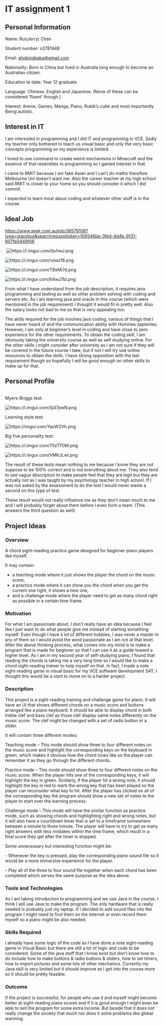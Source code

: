 <html>
<body background="https://i.imgur.com/U1CZ5AD.png">
<h1>IT assignment 1</h1>
<h2>Personal Information</h2>
<p>Name: Rui(Jerry) Chen</p>
<p>Student number: s3781948</p>
<p>Email: <a href="mailto:ahokingbaka@gmail.com">ahokingbaka@gmail.com</a></p>
<p>Nationality: Born in China but lived in Australia long enough to become an Australian citizen.</p>
<p>Education to date: Year 12 graduate</p>
<p>Language: Chinese, English and Japanese. (None of these can be considered &lsquo;fluent&rsquo; though.)</p>
<p>Interest: Anime, Games, Manga, Piano, Rubik&rsquo;s cube and most importantly Being autistic.</p>
<h2>Interest in IT</h2>
<p>I am interested in programming and I did IT and programming in VCE. Sadly my teacher only bothered to teach us visual basic and only the very basic concepts programming so my experience is limited.</p>
<p>I loved to use command to create weird mechanisms in Minecraft and the essence of that resembles to programming so I gained interest in that.</p>
<p>I came to RMIT because I am fake Asian and I can&rsquo;t do maths therefore Melbourne Uni doesn&rsquo;t want me. Also the career teacher at my high school said RMIT is closer to your home so you should consider it which I did commit.</p>
<p>I expected to learn most about coding and whatever other stuff is in the course.</p>
<h2>Ideal Job</h2>
<p><a href="https://www.seek.com.au/job/38579108?type=standout&amp;searchrequesttoken=f06546be-3fed-4d4b-9131-607fe0449f06">https://www.seek.com.au/job/38579108?type=standout&amp;searchrequesttoken=f06546be-3fed-4d4b-9131-607fe0449f06</a></p>
<p>&nbsp;<img src="https://i.imgur.com/lijvhwJ.png" alt="https://i.imgur.com/lijvhwJ.png" /></p>
<p><img src="https://i.imgur.com/rxiwz18.png" alt="https://i.imgur.com/rxiwz18.png" /></p>
<p><img src="https://i.imgur.com/TBxMi7d.png" alt="https://i.imgur.com/TBxMi7d.png" /></p>
<p><img src="https://i.imgur.com/64wJ7bl.png" alt="https://i.imgur.com/64wJ7bl.png" /></p>
<p>From what I have understand from the job description, it requires java programming and testing as well as other problem solving with coding and servers etc. As I am learning java and oracle in this course (which were mentioned in the job requirement) I thought it would fit in pretty well. Also the salary looks not bad to me so that is very appealing too.</p>
<p>The skills required for the job involves java coding, various of things that I have never heard of and the communication ability with Homines sapientes. However, I am only at beginner&rsquo;s level in coding and have close to zero experience for the other requirements. To obtain the coding skill, I am obviously taking the university course as well as self studying online. For the other skills I might consider after university as I am not sure if they will be covered in the future course I take, but if not I will try use online resources to obtain the skills. I have strong opposition with the last requirement though so hopefully I will be good enough on other skills to make up for that.</p>
<h2>Personal Profile</h2>
<p><br /> Myers-Briggs test: </p>
<p><img src="https://i.imgur.com/Sj47pwN.png" alt="https://i.imgur.com/Sj47pwN.png" /></p>
<p>Learning style test: </p>
<p><img src="https://imgur.com/YacW2Vh.png" alt="https://imgur.com/YacW2Vh.png" /></p>
<p>Big five personality test: </p>
<p><img src="https://i.imgur.com/70zT7OM.png" alt="https://i.imgur.com/70zT7OM.png" /></p>
<p><img src="https://i.imgur.com/VMKJLwl.png" alt="https://i.imgur.com/VMKJLwl.png" /></p>
<p>The result of these tests mean nothing to me because I know they are not suppose to be 100% correct and is not everything about me. They also tend to use vague description to make people feel that they are legit but they are actually not as I was taught by my psychology teacher in high school. If I was not asked by the assessment to do the test I would never waste a second on this type of test.</p>
<p>These result would not really influence me as they don&rsquo;t mean much to me and I will probably forget about them before I even form a team. (This answers the third question as well)</p>
<h2>Project Ideas</h2>
<h3>Overview</h3>
<p>A chord sight-reading practice game designed for beginner piano players like myself.</p>
<p>It may contain:</p>
<ul>
<li>a teaching mode where it just shows the player the chord on the music score,</li>
<li>a practice mode where it can show you the chord when you get the current one right, it shows a new one,</li>
<li>and a challenge mode where the player need to get as many chord right as possible in a certain time frame.</li>
</ul>
<h3>Motivation</h3>
<p>For what I am passionate about, I don&rsquo;t really have an idea because I feel like I just want to do what people give me instead of starting something myself. Even though I have a lot of different hobbies, I was never a master in any of them so I would avoid the word passionate as I am not at that level. After the above thinking process, what comes into my mind is to make a program that is made for beginner so that I can use it as a guide toward a higher level. As I am in my second year of self-studying piano, I found that reading the chords is taking me a very long time so I would like to make a chord sight-reading trainer to help myself on that. In fact, I made a note sight-reading game in visual basic for my VCE software development SAT, I thought this would be a start to move on to a harder project.</p>
<h3>Description</h3>
<p>This project is a sight-reading training and challenge game for piano. It will have an UI that shows different chords on a music score and buttons arranged like a piano keyboard. It should be able to display chord in both treble clef and bass clef as those clef display same notes differently on the music score. The clef might be changed with a set of radio button or a slider.</p>
<p>It will contain three different modes:</p>
<p>Teaching mode &ndash; This mode should show three to four different notes on the music score and highlight the corresponding keys on the keyboard in green, which makes it obvious how the chord looks like so the player can remember it as they go through the different chords.</p>
<p>Practice mode &ndash; This mode should show three to four different notes on the music score. When the player hits one of the corresponding keys, it will highlight the key in green. Similarly, if the player hit a wrong note, it should highlight the key in red to mark the wrong key that has been played so the player can reconsider what key to hit. After the player has clicked on all of the corresponding key the program should show a new set of notes to the player to start over the learning process.</p>
<p>Challenge mode &ndash; This mode will have the similar function as practice mode, such as showing chords and highlighting right and wrong notes, but it will also have a countdown timer that is set to a timeframe somewhere between a minute to three minute. The player will have to try to get as many right answers with less mistakes within the time frame, which result in a final score they get after the timer is stopped.</p>
<p>Some unnecessary but interesting function might be:</p>
<p>- Whenever the key is pressed, play the corresponding piano sound file so it would be a more immersive experience for the player.</p>
<p>- Play all of the three to four sound file together when each chord has been completed which serves the same purpose as the idea above.</p>
<h3>Tools and Technologies</h3>
<p>As I am taking introduction to programming and we use Java in the course, I think I will use Java to make the program. The only hardware that is really needed is probably just my laptop. If I decided to add sound files into the program I might need to find them on the internet or even record them myself so a piano might be also needed.</p>
<h3>Skills Required</h3>
<p>I already have some logic of the code as I have done a note sight-reading game in Visual Basic but there are still a lot of logic and code to be considered. Some of the java stuff that I know exist but don&rsquo;t know how to do include how to make buttons &amp; radio buttons &amp; sliders, how to set timers, how to import pictures and some lots of other mechanics. Currently my Java skill is very limited but it should improve as I get into the course more so it should be pretty feasible.</p>
<h3>Outcome</h3>
<p>If the project is successful, for people who use it and myself might become better at sight-reading piano scores and if it is good enough I might even be able to sell the program for some extra income. But beside that it does not really change the society that much nor does it solve problems like global warming.</p>
</body>
</html>
